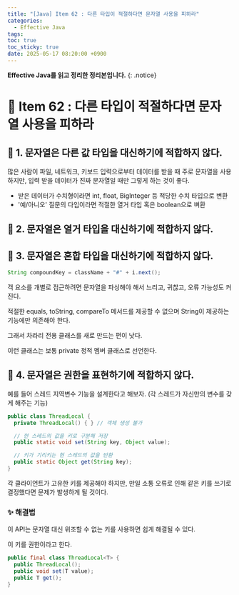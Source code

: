 ```yaml
---
title: "[Java] Item 62 : 다른 타입이 적절하다면 문자열 사용을 피하라"
categories:
  - Effective Java
tags:
toc: true
toc_sticky: true
date: 2025-05-17 08:20:00 +0900
---
```


<strong>Effective Java를 읽고 정리한 정리본입니다.</strong>
{: .notice}

# 📌 Item 62 : 다른 타입이 적절하다면 문자열 사용을 피하라

## 🫧 1. 문자열은 다른 값 타입을 대신하기에 적합하지 않다.

많은 사람이 파일, 네트워크, 키보드 입력으로부터 데이터를 받을 때 주로 문자열을 사용하지만, 입력 받을 데이터가 진짜 문자열일 때만 그렇게 하는 것이 좋다.

- 받은 데이터가 수치형이라면 int, float, BigInteger 등 적당한 수치 타입으로 변환
- '예/아니오' 질문의 다입이라면 적절한 열거 타입 혹은 boolean으로 벼환

## 🫧 2. 문자열은 열거 타입을 대신하기에 적합하지 않다.

## 🫧 3. 문자열은 혼합 타입을 대신하기에 적합하지 않다.

```java
String compoundKey = className + "#" + i.next();
```

객 요소를 개별로 접근하려면 문자열을 파싱해야 해서 느리고, 귀찮고, 오류 가능성도 커진다.

적절한 equals, toString, compareTo 메서드를 제공할 수 없으며 String이 제공하는 기능에만 의존해야 한다.

그래서 차라리 전용 클래스를 새로 만드는 편이 낫다.

이런 클래스는 보통 private 정적 멤버 클래스로 선언한다.

## 🫧 4. 문자열은 권한을 표현하기에 적합하지 않다.

예를 들어 스레드 지역변수 기능을 설계한다고 해보자. (각 스레드가 자신만의 변수를 갖게 해주는 기능)

```java
public class ThreadLocal {
  private ThreadLocal() { } // 객체 생성 불가

  // 현 스레드의 값을 키로 구분해 저장
  public static void set(String key, Object value);

  // 키가 기리키는 현 스레드의 값을 반환
  public static Object get(String key);
}
```

각 클라이언트가 고유한 키를 제공해야 하지만, 만일 소통 오류로 인해 같은 키를 쓰기로 결정했다면 문제가 발생하게 될 것이다.

### ✨ 해결법

이 API는 문자열 대신 위조할 수 없는 키를 사용하면 쉽게 해결될 수 있다.

이 키를 권한이라고 한다.

```java
public final class ThreadLocal<T> {
  public ThreadLocal();
  public void set(T value);
  public T get();
}
```